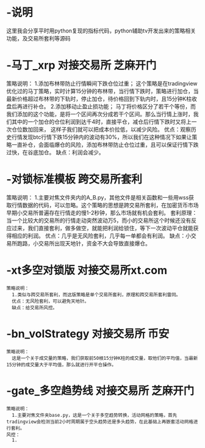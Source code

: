 # -说明
  这里我会分享平时用python复现的指标代码，python辅助tv开发出来的策略相关功能，及交易所套利等源码
# -马丁_xrp 对接交易所 芝麻开门
  策略说明：
    1.添加布林带防止行情瞬间下跌仓位过重；
      这个策略是在tradingview优化过的马丁策略，实时计算15分钟的布林带，当行情下跌时，策略进行加仓，当最新价格超过布林带的下轨时，停止加仓，待价格回到下轨内时，且15分钟K柱收盘后再进行补仓。
    2.添加移动止盈止损功能；
      马丁将价格区分了若干个等份，而我们添加的这个功能，是将一个区间再次分成若干个区间。那么当行情上涨时，我们其中的一个加仓的仓位利润到达千4时，直接平仓，减仓后行情下跌时又将上一次仓位数加回来，
    这样子我们就可以把成本价拉低，以减少风险。
  优点：观察历史行情发现btc行情下跌15分钟内的波动有30%，所以我们在这种情况下如果让策略一直补仓，会面临爆仓的风险，添加布林带防止仓位过重，且可以保证行情下跌过快，在谷底加仓。
  缺点：利润会减少。
# -对锁标准模板 跨交易所套利
   策略说明：
     1.主要对焦文件夹内的A_B.py，其他文件是相关函数和一些用wss获取行情数据的代码，可以忽略。这个策略的思想是跨交易所套利，在加密货币市场早期小交易所普遍存在行情走的慢1-2秒钟，那么市场就有机会套利。
     套利原理：当一个比较大的交易所的行情走动突然波动万5，而小的交易所这个时候还没有反应过来，我们直接套利，做多做空，就能把利润给锁住，等下一次波动平仓就能获得相应的利润。
     优点：几乎是无风险套利，几乎每一单都会有利润。
     缺点：小交易所跑路，小交易所出现天地针，资金不大会导致直接爆仓。
# -xt多空对锁版 对接交易所xt.com
    策略说明：
      1.类似与跨交易所套利，而这版策略是单个交易所套利，原理和跨交易所套利雷同。
      优点：无风险套利，可以避免天地针。
      缺点：给交易所风控。
# -bn_volStrategy 对接交易所 币安
    策略说明：
      这是一个关于成交量的策略，我们获取前50根15分钟K柱的成交量，取他们的平均值，当最新15分钟的成交量大于平均值，那么就进行开平仓操作。
# -gate_多空趋势线 对接交易所 芝麻开门
    策略说明：
      1.主要对焦文件夹base.py，这是一个关于多空趋势转换，活动网格的策略，首先tradingview会检测当前2小时周期属于空头趋势还是多头趋势，在此基础上再嵌套活动网格进行套利。
    风控：
      1.
